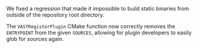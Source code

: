 We fixed a regression that made it impossible to build static binaries from
outside of the repository root directory.

The `VASTRegisterPlugin` CMake function now correctly removes the `ENTRYPOINT`
from the given `SOURCES`, allowing for plugin developers to easily glob for
sources again.
